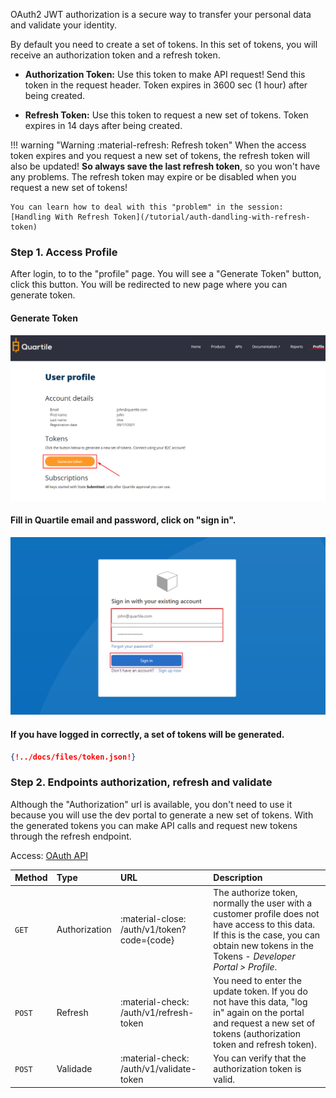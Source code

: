 OAuth2 JWT authorization is a secure way to transfer your personal data and validate your identity.

By default you need to create a set of tokens. In this set of tokens, you will receive an authorization token and a refresh token.

* __Authorization Token:__ Use this token to make API request! Send this token in the request header. Token expires in 3600 sec (1 hour) after being created.

* __Refresh Token:__ Use this token to request a new set of tokens. Token expires in 14 days after being created.

!!! warning "Warning :material-refresh: Refresh token"
    When the access token expires and you request a new set of tokens,
    the refresh token will also be updated! **So always save the last refresh token**,
    so you won't have any problems. The refresh token may expire or be disabled when
    you request a new set of tokens!

    You can learn how to deal with this "problem" in the session: [Handling With Refresh Token](/tutorial/auth-dandling-with-refresh-token)

### Step 1. Access Profile

After login, to to the "profile" page. You will see a "Generate Token" button, click this button. You will be redirected to new page where you can generate token.

#### Generate Token

<img src="../img/token_00.png" alt="Login Screen">

#### Fill in Quartile email and password, click on "sign in".

<img src="../img/token_01.png" alt="Login Screen">

#### If you have logged in correctly, a set of tokens will be generated.

```JSON
{!../docs/files/token.json!}
```

### Step 2. Endpoints **authorization**, **refresh** and **validate**

Although the "Authorization" url is available, you don't need to use it because you will use the dev portal to generate a new set of tokens. With the generated tokens you can make API calls and request new tokens through the refresh endpoint. 

Access: [OAuth API](https://developer.quartile.com/api-details#api=auth) 


| __Method__ | __Type__ | __URL__ | __Description__ |
| :------------- |:------------- | :------------- | :------------- |
| `GET` | Authorization | :material-close: /auth/v1/token?code={code} | The authorize token, normally the user with a customer profile does not have access to this data. If this is the case, you can obtain new tokens in the Tokens - *Developer Portal > Profile*.  |
| `POST` | Refresh | :material-check: /auth/v1/refresh-token | You need to enter the update token. If you do not have this data, "log in" again on the portal and request a new set of tokens (authorization token and refresh token).|
| `POST` | Validade | :material-check: /auth/v1/validate-token | You can verify that the authorization token is valid.|